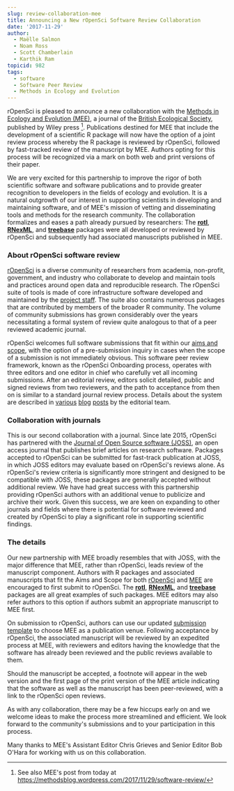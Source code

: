 ```yaml
---
slug: review-collaboration-mee
title: Announcing a New rOpenSci Software Review Collaboration
date: '2017-11-29'
author:
  - Maëlle Salmon
  - Noam Ross
  - Scott Chamberlain
  - Karthik Ram
topicid: 982
tags:
  - software
  - Software Peer Review
  - Methods in Ecology and Evolution
---
```



rOpenSci is pleased to announce a new collaboration with the [Methods in Ecology and Evolution (MEE)][meehome], a journal of the [British Ecological Society][bes], published by Wiley press [^1]. Publications destined for MEE that include the development of a scientific R package will now have the option of a joint review process whereby the R package is reviewed by rOpenSci, followed by fast-tracked review of the manuscript by MEE. Authors opting for this process will be recognized via a mark on both web and print versions of their paper. 

We are very excited for this partnership to improve the rigor of both scientific software and software publications and to provide greater recognition to developers in the fields of ecology and evolution.  It is a natural outgrowth of our interest in supporting scientists in developing and maintaining software, and of MEE's mission of vetting and disseminating tools and methods for the research community. The collaboration formalizes and eases a path already pursued by researchers: The [**rotl**][rotlmee], [**RNexML**][RNeXMLmee], and [**treebase**][treebasemee] packages were all developed or reviewed by rOpenSci and subsequently had associated manuscripts published in MEE.

### About rOpenSci software review

[rOpenSci][ro] is a diverse community of researchers from academia, non-profit, government, and industry who collaborate to develop and maintain tools and practices around open data and reproducible research. The rOpenSci suite of tools is made of core infrastructure software developed and maintained by the [project staff][roteam]. The suite also contains numerous packages that are contributed by members of the broader R community. The volume of community submissions has grown considerably over the years necessitating a formal system of review quite analogous to that of a peer reviewed academic journal. 

rOpenSci welcomes full software submissions that fit within our [aims and scope][fit], with the option of a pre-submission inquiry in cases when the scope of a submission is not immediately obvious. This software peer review framework, known as the rOpenSci Onboarding process, operates with three editors and one editor in chief who carefully vet all incoming submissions. After an editorial review, editors solicit detailed, public and signed reviews from two reviewers, and the path to acceptance from then on is similar to a standard journal review process. Details about the system are described in [various][post1] [blog][post2] [posts][post3] by the editorial team.

### Collaboration with journals 

This is our second collaboration with a journal. Since late 2015, rOpenSci has partnered with the [Journal of Open Source software (JOSS)][joss], an open access journal that publishes brief articles on research software. Packages accepted to rOpenSci can be submitted for fast-track publication at JOSS, in which JOSS editors may evaluate based on rOpenSci's reviews alone. As rOpenSci's review criteria is significantly more stringent and designed to be compatible with JOSS, these packages are generally accepted without additional review. We have had great success with this partnership providing rOpenSci authors with an additional venue to publicize and archive their work. Given this success, we are keen on expanding to other journals and fields where there is potential for software reviewed and created by rOpenSci to play a significant role in supporting scientific findings.

### The details

Our new partnership with MEE broadly resembles that with JOSS, with the major difference that MEE, rather than rOpenSci, leads review of the manuscript component.  Authors with R packages and associated manuscripts that fit the Aims and Scope for both [rOpenSci][fit] and [MEE][meeaimsscope] are encouraged to first submit to rOpenSci. The [**rotl**][rotlmee], [**RNexML**][RNeXMLmee], and [**treebase**][treebasemee] packages are all great examples of such packages. MEE editors may also refer authors to this option if authors submit an appropriate manuscript to MEE first. 

On submission to rOpenSci, authors can use our updated [submission template][subtemp] to choose MEE as a publication venue. Following acceptance by rOpenSci, the associated manuscript will be reviewed by an expedited process at MEE, with reviewers and editors having the knowledge that the software has already been reviewed and the public reviews available to them.  

Should the manuscript be accepted, a footnote will appear in the web version and the first page of the print version of the MEE article indicating that the software as well as the manuscript has been peer-reviewed, with a link to the rOpenSci open reviews.

As with any collaboration, there may be a few hiccups early on and we welcome ideas to make the process more streamlined and efficient. We look forward to the community's submissions and to your participation in this process.

Many thanks to MEE's Assistant Editor Chris Grieves and Senior Editor Bob O'Hara for working with us on this collaboration.

[^1]: See also MEE's post from today at <https://methodsblog.wordpress.com/2017/11/29/software-review/>

[onrepo]: https://github.com/ropensci/software-review/
[ro]: /
[roteam]: /about#team
[joss]: https://joss.theoj.org/
[meehome]: http://besjournals.onlinelibrary.wiley.com/hub/journal/10.1111/(ISSN)2041-210X/
[subtemp]: https://github.com/ropensci/software-review/issues/new
[post1]: /blog/2016/03/28/software-review/
[post2]: /blog/2017/09/01/nf-softwarereview/
[post3]: /blog/2017/09/11/software-review-update/
[fit]: https://devguide.ropensci.org/policies.html#aims-and-scope
[policies]: https://devguide.ropensci.org/policies.html
[rotl]: https://github.com/ropensci/rotl
[rotlmee]: https://onlinelibrary.wiley.com/doi/10.1111/2041-210X.12593/abstract
[meeaimsscope]: http://www.methodsinecologyandevolution.org/view/0/aimsAndScope.html
[treebasemee]: https://onlinelibrary.wiley.com/doi/10.1111/j.2041-210X.2012.00247.x/abstract
[RNeXMLmee]: https://onlinelibrary.wiley.com/doi/10.1111/2041-210X.12469/abstract
[bes]: https://www.britishecologicalsociety.org/
